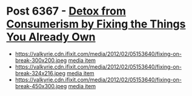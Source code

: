 # Post 6367 - [Detox from Consumerism by Fixing the Things You Already Own](https://www.ifixit.com/News/6367/stuff-therapy)

- https://valkyrie.cdn.ifixit.com/media/2012/02/05153640/fixing-on-break-300x200.jpeg [media item](media-28369.md)
- https://valkyrie.cdn.ifixit.com/media/2012/02/05153640/fixing-on-break-324x216.jpeg [media item](media-28369.md)
- https://valkyrie.cdn.ifixit.com/media/2012/02/05153640/fixing-on-break-450x300.jpeg [media item](media-28369.md)